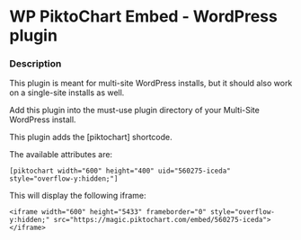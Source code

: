 WP PiktoChart Embed - WordPress plugin
=================

### Description

This plugin is meant for multi-site WordPress installs, but it should also work on a single-site installs as well.

Add this plugin into the must-use plugin directory of your Multi-Site WordPress install.

This plugin adds the [piktochart] shortcode.

The available attributes are:

    [piktochart width="600" height="400" uid="560275-iceda" style="overflow-y:hidden;"]

This will display the following iframe:

    <iframe width="600" height="5433" frameborder="0" style="overflow-y:hidden;" src="https://magic.piktochart.com/embed/560275-iceda"></iframe>
   
   
